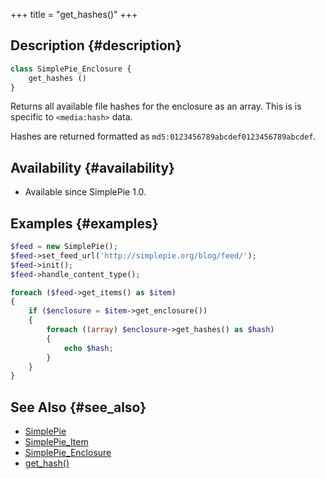 +++
title = "get_hashes()"
+++

## Description {#description}

```php
class SimplePie_Enclosure {
    get_hashes ()
}
```

Returns all available file hashes for the enclosure as an array. This is is specific to `<media:hash>` data.

Hashes are returned formatted as `md5:0123456789abcdef0123456789abcdef`.

## Availability {#availability}

- Available since SimplePie 1.0.

## Examples {#examples}

```php
$feed = new SimplePie();
$feed->set_feed_url('http://simplepie.org/blog/feed/');
$feed->init();
$feed->handle_content_type();

foreach ($feed->get_items() as $item)
{
    if ($enclosure = $item->get_enclosure())
    {
        foreach ((array) $enclosure->get_hashes() as $hash)
        {
            echo $hash;
        }
    }
}
```

## See Also {#see_also}

- [SimplePie](@/wiki/reference/simplepie/_index.md)
- [SimplePie_Item](@/wiki/reference/simplepie_item/_index.md)
- [SimplePie_Enclosure](@/wiki/reference/simplepie_enclosure/_index.md)
- [get_hash()](@/wiki/reference/simplepie_enclosure/get_hash.md)

